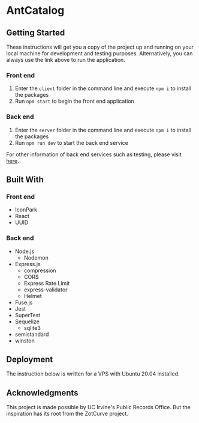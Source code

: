 # AntCatalog
## Getting Started
These instructions will get you a copy of the project up and running on your local machine for development and testing purposes. Alternatively, you can always use the link above to run the application.

### Front end
1. Enter the `client` folder in the command line and execute `npm i` to install the packages
2. Run `npm start` to begin the front end application

### Back end
1. Enter the `server` folder in the command line and execute `npm i` to install the packages
2. Run `npm run dev` to start the back end service

For other information of back end services such as testing, please visit [here](https://github.com/imliuyzh/AntCatalog/tree/main/server). 

## Built With
### Front end
+ IconPark
+ React
+ UUID

### Back end
+ Node.js
  + Nodemon
+ Express.js
  + compression
  + CORS
  + Express Rate Limit
  + express-validator
  + Helmet
+ Fuse.js
+ Jest 
+ SuperTest
+ Sequelize
  + sqlite3
+ semistandard
+ winston

## Deployment
The instruction below is written for a VPS with Ubuntu 20.04 installed.

## Acknowledgments
This project is made possible by UC Irvine's Public Records Office. But the inspiration has its root from the ZotCurve project.
